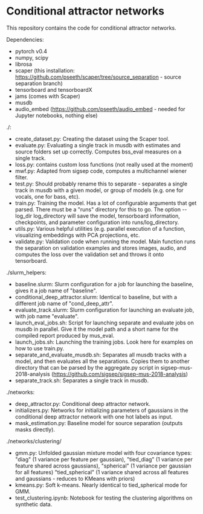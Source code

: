 # Conditional attractor networks

This repository contains the code for conditional attractor networks.

Dependencies:
- pytorch v0.4
- numpy, scipy
- librosa
- scaper (this installation: https://github.com/pseeth/scaper/tree/source_separation - source separation branch)
- tensorboard and tensorboardX
- jams (comes with Scaper)
- musdb
- audio_embed (https://github.com/pseeth/audio_embed - needed for Jupyter notebooks, nothing else)

./:

- create_dataset.py: Creating the dataset using the Scaper tool.
- evaluate.py: Evaluating a single track in musdb with estimates and source folders set up correctly. Computes bss_eval measures on a single track.
- loss.py: contains custom loss functions (not really used at the moment)
- mwf.py: Adapted from sigsep code, computes a multichannel wiener filter.
- test.py: Should probably rename this to separate - separates a single track in musdb with a given model, or group of models (e.g. one for vocals, one for bass, etc).
- train.py: Training the model. Has a lot of configurable arguments that get parsed. There must be a "runs" directory for this to go. The option --log_dir log_directory will save the model, tensorboard information, checkpoints, and parameter configuration into runs/log_directory.
- utils.py: Various helpful utilities (e.g. parallel execution of a function, visualizing embeddings with PCA projections, etc.
- validate.py: Validation code when running the model. Main function runs the separation on validation examples and stores images, audio, and computes the loss over the validation set and throws it onto tensorboard.

./slurm_helpers:
- baseline.slurm: Slurm configuration for a job for launching the baseline, gives it a job name of "baseline".
- conditional_deep_attractor.slurm: Identical to baseline, but with a different job name of "cond_deep_attr".
- evaluate_track.slurm: Slurm configuration for launching an evaluate job, with job name "evaluate".
- launch_eval_jobs.sh: Script for launching separate and evaluate jobs on musdb in parallel. Give it the model path and a short name for the compiled report produced by mus_eval.
- launch_jobs.sh: Launching the training jobs. Look here for examples on how to use train.py.
- separate_and_evaluate_musdb.sh: Separates all musdb tracks with a model, and then evaluates all the separations. Copies them to another directory that can be parsed by the aggregate.py script in sigsep-mus-2018-analysis (https://github.com/sigsep/sigsep-mus-2018-analysis)
- separate_track.sh: Separates a single track in musdb.

./networks:
- deep_attractor.py: Conditional deep attractor network.
- initializers.py: Networks for initializing parameters of gaussians in the conditional deep attractor network with one hot labels as input.
- mask_estimation.py: Baseline model for source separation (outputs masks directly).

./networks/clustering/
- gmm.py: Unfolded gaussian mixture model with four covariance types: "diag" (1 variance per feature per gaussian), "tied_diag" (1 variance per feature shared across gaussians), "spherical" (1 variance per gaussian for all features) "tied_spherical" (1 variance shared across all features and gaussians - reduces to KMeans with priors)
- kmeans.py: Soft k-means. Nearly identical to tied_spherical mode for GMM.
- test_clustering.ipynb: Notebook for testing the clustering algorithms on synthetic data.





